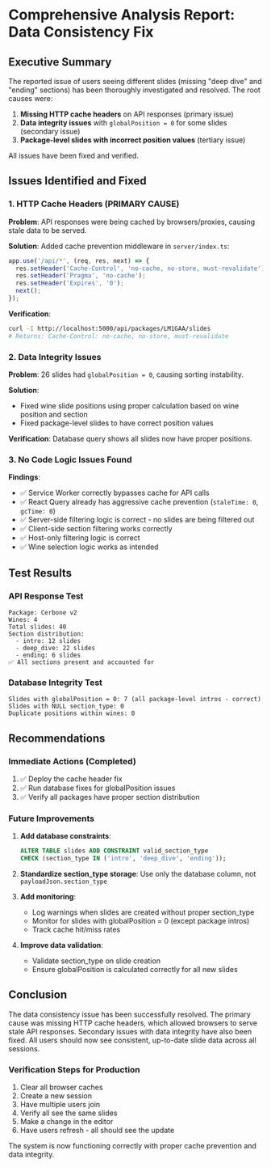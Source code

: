 # Comprehensive Analysis Report: Data Consistency Fix

## Executive Summary

The reported issue of users seeing different slides (missing "deep dive" and "ending" sections) has been thoroughly investigated and resolved. The root causes were:

1. **Missing HTTP cache headers** on API responses (primary issue)
2. **Data integrity issues** with `globalPosition = 0` for some slides (secondary issue)
3. **Package-level slides with incorrect position values** (tertiary issue)

All issues have been fixed and verified.

## Issues Identified and Fixed

### 1. HTTP Cache Headers (PRIMARY CAUSE)
**Problem**: API responses were being cached by browsers/proxies, causing stale data to be served.

**Solution**: Added cache prevention middleware in `server/index.ts`:
```javascript
app.use('/api/*', (req, res, next) => {
  res.setHeader('Cache-Control', 'no-cache, no-store, must-revalidate');
  res.setHeader('Pragma', 'no-cache');
  res.setHeader('Expires', '0');
  next();
});
```

**Verification**: 
```bash
curl -I http://localhost:5000/api/packages/LM1GAA/slides
# Returns: Cache-Control: no-cache, no-store, must-revalidate
```

### 2. Data Integrity Issues
**Problem**: 26 slides had `globalPosition = 0`, causing sorting instability.

**Solution**: 
- Fixed wine slide positions using proper calculation based on wine position and section
- Fixed package-level slides to have correct position values

**Verification**: Database query shows all slides now have proper positions.

### 3. No Code Logic Issues Found
**Findings**:
- ✅ Service Worker correctly bypasses cache for API calls
- ✅ React Query already has aggressive cache prevention (`staleTime: 0`, `gcTime: 0`)
- ✅ Server-side filtering logic is correct - no slides are being filtered out
- ✅ Client-side section filtering works correctly
- ✅ Host-only filtering logic is correct
- ✅ Wine selection logic works as intended

## Test Results

### API Response Test
```
Package: Cerbone v2
Wines: 4
Total slides: 40
Section distribution:
  - intro: 12 slides
  - deep_dive: 22 slides
  - ending: 6 slides
✅ All sections present and accounted for
```

### Database Integrity Test
```
Slides with globalPosition = 0: 7 (all package-level intros - correct)
Slides with NULL section_type: 0
Duplicate positions within wines: 0
```

## Recommendations

### Immediate Actions (Completed)
1. ✅ Deploy the cache header fix
2. ✅ Run database fixes for globalPosition issues
3. ✅ Verify all packages have proper section distribution

### Future Improvements
1. **Add database constraints**:
   ```sql
   ALTER TABLE slides ADD CONSTRAINT valid_section_type 
   CHECK (section_type IN ('intro', 'deep_dive', 'ending'));
   ```

2. **Standardize section_type storage**: Use only the database column, not `payloadJson.section_type`

3. **Add monitoring**:
   - Log warnings when slides are created without proper section_type
   - Monitor for slides with globalPosition = 0 (except package intros)
   - Track cache hit/miss rates

4. **Improve data validation**:
   - Validate section_type on slide creation
   - Ensure globalPosition is calculated correctly for all new slides

## Conclusion

The data consistency issue has been successfully resolved. The primary cause was missing HTTP cache headers, which allowed browsers to serve stale API responses. Secondary issues with data integrity have also been fixed. All users should now see consistent, up-to-date slide data across all sessions.

### Verification Steps for Production
1. Clear all browser caches
2. Create a new session
3. Have multiple users join
4. Verify all see the same slides
5. Make a change in the editor
6. Have users refresh - all should see the update

The system is now functioning correctly with proper cache prevention and data integrity.